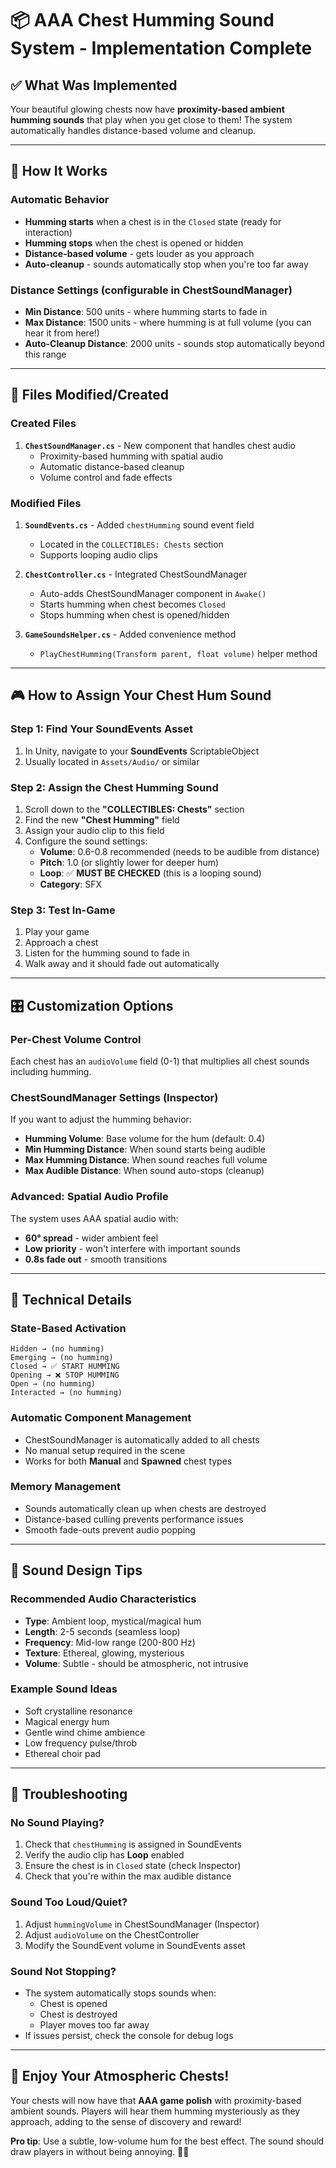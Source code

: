 # 📦 AAA Chest Humming Sound System - Implementation Complete

## ✅ What Was Implemented

Your beautiful glowing chests now have **proximity-based ambient humming sounds** that play when you get close to them! The system automatically handles distance-based volume and cleanup.

---

## 🎵 How It Works

### **Automatic Behavior**
- **Humming starts** when a chest is in the `Closed` state (ready for interaction)
- **Humming stops** when the chest is opened or hidden
- **Distance-based volume** - gets louder as you approach
- **Auto-cleanup** - sounds automatically stop when you're too far away

### **Distance Settings** (configurable in ChestSoundManager)
- **Min Distance**: 500 units - where humming starts to fade in
- **Max Distance**: 1500 units - where humming is at full volume (you can hear it from here!)
- **Auto-Cleanup Distance**: 2000 units - sounds stop automatically beyond this range

---

## 📁 Files Modified/Created

### **Created Files**
1. **`ChestSoundManager.cs`** - New component that handles chest audio
   - Proximity-based humming with spatial audio
   - Automatic distance-based cleanup
   - Volume control and fade effects

### **Modified Files**
1. **`SoundEvents.cs`** - Added `chestHumming` sound event field
   - Located in the `COLLECTIBLES: Chests` section
   - Supports looping audio clips

2. **`ChestController.cs`** - Integrated ChestSoundManager
   - Auto-adds ChestSoundManager component in `Awake()`
   - Starts humming when chest becomes `Closed`
   - Stops humming when chest is opened/hidden

3. **`GameSoundsHelper.cs`** - Added convenience method
   - `PlayChestHumming(Transform parent, float volume)` helper method

---

## 🎮 How to Assign Your Chest Hum Sound

### **Step 1: Find Your SoundEvents Asset**
1. In Unity, navigate to your **SoundEvents** ScriptableObject
2. Usually located in `Assets/Audio/` or similar

### **Step 2: Assign the Chest Humming Sound**
1. Scroll down to the **"COLLECTIBLES: Chests"** section
2. Find the new **"Chest Humming"** field
3. Assign your audio clip to this field
4. Configure the sound settings:
   - **Volume**: 0.6-0.8 recommended (needs to be audible from distance)
   - **Pitch**: 1.0 (or slightly lower for deeper hum)
   - **Loop**: ✅ **MUST BE CHECKED** (this is a looping sound)
   - **Category**: SFX

### **Step 3: Test In-Game**
1. Play your game
2. Approach a chest
3. Listen for the humming sound to fade in
4. Walk away and it should fade out automatically

---

## 🎛️ Customization Options

### **Per-Chest Volume Control**
Each chest has an `audioVolume` field (0-1) that multiplies all chest sounds including humming.

### **ChestSoundManager Settings** (Inspector)
If you want to adjust the humming behavior:
- **Humming Volume**: Base volume for the hum (default: 0.4)
- **Min Humming Distance**: When sound starts being audible
- **Max Humming Distance**: When sound reaches full volume
- **Max Audible Distance**: When sound auto-stops (cleanup)

### **Advanced: Spatial Audio Profile**
The system uses AAA spatial audio with:
- **60° spread** - wider ambient feel
- **Low priority** - won't interfere with important sounds
- **0.8s fade out** - smooth transitions

---

## 🔧 Technical Details

### **State-Based Activation**
```
Hidden → (no humming)
Emerging → (no humming)
Closed → ✅ START HUMMING
Opening → ❌ STOP HUMMING
Open → (no humming)
Interacted → (no humming)
```

### **Automatic Component Management**
- ChestSoundManager is automatically added to all chests
- No manual setup required in the scene
- Works for both **Manual** and **Spawned** chest types

### **Memory Management**
- Sounds automatically clean up when chests are destroyed
- Distance-based culling prevents performance issues
- Smooth fade-outs prevent audio popping

---

## 🎨 Sound Design Tips

### **Recommended Audio Characteristics**
- **Type**: Ambient loop, mystical/magical hum
- **Length**: 2-5 seconds (seamless loop)
- **Frequency**: Mid-low range (200-800 Hz)
- **Texture**: Ethereal, glowing, mysterious
- **Volume**: Subtle - should be atmospheric, not intrusive

### **Example Sound Ideas**
- Soft crystalline resonance
- Magical energy hum
- Gentle wind chime ambience
- Low frequency pulse/throb
- Ethereal choir pad

---

## 🐛 Troubleshooting

### **No Sound Playing?**
1. Check that `chestHumming` is assigned in SoundEvents
2. Verify the audio clip has **Loop** enabled
3. Ensure the chest is in `Closed` state (check Inspector)
4. Check that you're within the max audible distance

### **Sound Too Loud/Quiet?**
1. Adjust `hummingVolume` in ChestSoundManager (Inspector)
2. Adjust `audioVolume` on the ChestController
3. Modify the SoundEvent volume in SoundEvents asset

### **Sound Not Stopping?**
- The system automatically stops sounds when:
  - Chest is opened
  - Chest is destroyed
  - Player moves too far away
- If issues persist, check the console for debug logs

---

## 🎉 Enjoy Your Atmospheric Chests!

Your chests will now have that **AAA game polish** with proximity-based ambient sounds. Players will hear them humming mysteriously as they approach, adding to the sense of discovery and reward!

**Pro tip**: Use a subtle, low-volume hum for the best effect. The sound should draw players in without being annoying. 🎵✨
